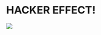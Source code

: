 # HACKER EFFECT!
<img src="https://media.giphy.com/media/v1.Y2lkPTc5MGI3NjExcXc5dzlzZ2t5amNvYzVrbWJuZjd1cjhuZHhhZ3FyYTJ5emd1bDhyMyZlcD12MV9pbnRlcm5hbF9naWZfYnlfaWQmY3Q9Zw/Bpb7D73NpMaVryCVIT/giphy.gif">
